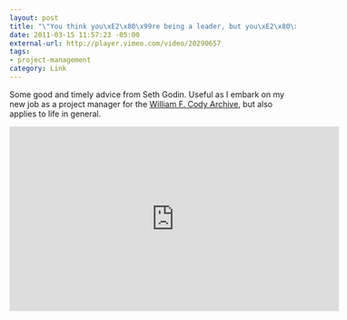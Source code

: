```yaml
--- 
layout: post
title: "\"You think you\xE2\x80\x99re being a leader, but you\xE2\x80\x99re probably being a manager.\""
date: 2011-03-15 11:57:23 -05:00
external-url: http://player.vimeo.com/video/20290657
tags:
- project-management
category: Link
---
```

Some good and timely advice from Seth Godin. Useful as I embark on my new job as a project manager for the <a href="http://codypapers.org/">William F. Cody Archive</a>, but also applies to life in general.

<iframe src="http://player.vimeo.com/video/20290657" width="580" height="325" frameborder="0"></iframe>
